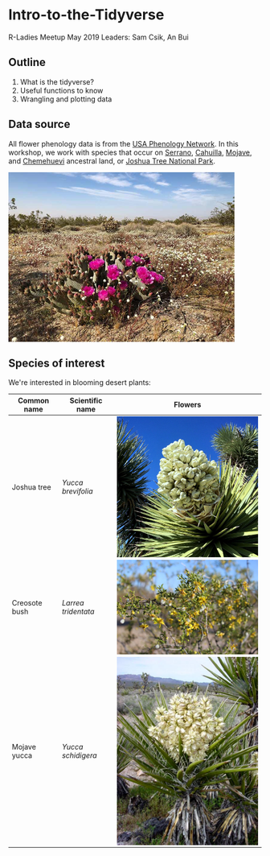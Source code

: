 # Intro-to-the-Tidyverse
R-Ladies Meetup May 2019
Leaders: Sam Csik, An Bui

## Outline
1. What is the tidyverse?
2. Useful functions to know
3. Wrangling and plotting data

## Data source
All flower phenology data is from the [USA Phenology Network](https://www.usanpn.org/usa-national-phenology-network). In this workshop, we work with species that occur on [Serrano](https://www.sanmanuel-nsn.gov/Culture/Cultural-Overview), [Cahuilla](http://www.aguacaliente.org/content/History%20and%20Culture/), [Mojave](https://www.fortmojaveindiantribe.com/), and [Chemehuevi](http://www.chemehuevi.net/history-culture/) ancestral land, or [Joshua Tree National Park](https://www.nps.gov/jotr/index.htm).

<img src = "figures/joshua_tree_np.jpg" alt = "Our 'study site'." align = "middle" width = "450"/>

## Species of interest
We're interested in blooming desert plants:

|     Common name     |      Scientific name      |                     Flowers                        |
|---------------------|---------------------------|----------------------------------------------------| 
|     Joshua tree     |     *Yucca brevifolia*    |<img src = "figures/joshua_tree.jpg" width = "450" align = "middle"/>  |
|    Creosote bush    |    *Larrea tridentata*    |<img src = "figures/creosote_bush.jpeg" width = "450" align = "middle"/>|
|     Mojave yucca    |     *Yucca schidigera*    |<img src = "figures/mojave_yucca.jpg" width = "450" align = "middle"/> |

